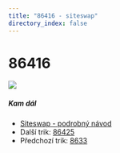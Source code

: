 ```yaml
---
title: "86416 - siteswap"
directory_index: false
---
```


# 86416

![](/animace/siteswap/86416.gif)

##### Kam dál

- [Siteswap - podrobný návod](/siteswap.html "Podrobné vysvětlení siteswapů..")
- Další trik: [86425](86425.html "Siteswap 86425")
- Předchozí trik: [8633](8633.html "Siteswap 8633")

